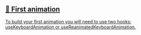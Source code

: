 ## [📄️<!-- --> <!-- -->First animation](/react-native-keyboard-controller/pr-preview/pr-1026/docs/guides/first-animation.md)

[To build your first animation you will need to use two hooks: useKeyboardAnimation or useReanimatedKeyboardAnimation.](/react-native-keyboard-controller/pr-preview/pr-1026/docs/guides/first-animation.md)
